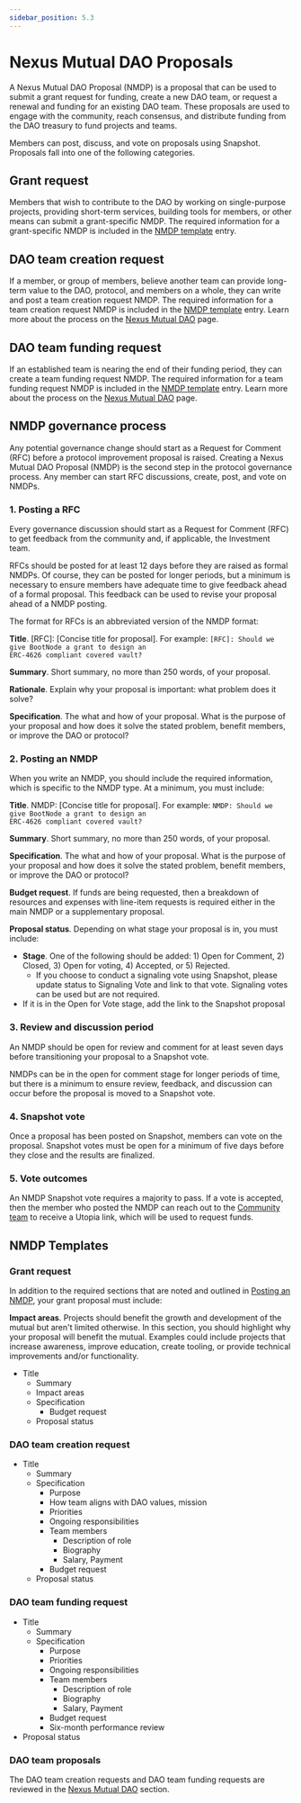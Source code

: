 ```yaml
---
sidebar_position: 5.3
---
```


# Nexus Mutual DAO Proposals

A Nexus Mutual DAO Proposal (NMDP) is a proposal that can be used to submit a grant request for funding, create a new DAO team, or request a renewal and funding for an existing DAO team. These proposals are used to engage with the community, reach consensus, and distribute funding from the DAO treasury to fund projects and teams.

Members can post, discuss, and vote on proposals using Snapshot. Proposals fall into one of the following categories. 

## Grant request

Members that wish to contribute to the DAO by working on single-purpose projects, providing short-term services, building tools for members, or other means can submit a grant-specific NMDP. The required information for a grant-specific NMDP is included in the [NMDP template](/governance/dao-proposals#nmdp-templates) entry.

## DAO team creation request

If a member, or group of members, believe another team can provide long-term value to the DAO, protocol, and members on a whole, they can write and post a team creation request NMDP. The required information for a team creation request NMDP is included in the [NMDP template](/governance/dao-proposals#nmdp-templates) entry. Learn more about the process on the [Nexus Mutual DAO](/governance/dao#proposing-a-new-team) page.

## DAO team funding request

If an established team is nearing the end of their funding period, they can create a team funding request NMDP. The required information for a team funding request NMDP is included in the [NMDP template](/governance/dao-proposals#nmdp-templates) entry. Learn more about the process on the [Nexus Mutual DAO](/governance/dao#requesting-funding-for-an-existing-team) page.

## NMDP governance process

Any potential governance change should start as a Request for Comment (RFC) before a protocol improvement proposal is raised. Creating a Nexus Mutual DAO Proposal (NMDP) is the second step in the protocol governance process. Any member can start RFC discussions, create, post, and vote on NMDPs.

### 1. Posting a RFC

Every governance discussion should start as a Request for Comment (RFC) to get feedback from the community and, if applicable, the Investment team.

RFCs should be posted for at least 12 days before they are raised as formal NMDPs. Of course, they can be posted for longer periods, but a minimum is necessary to ensure members have adequate time to give feedback ahead of a formal proposal. This feedback can be used to revise your proposal ahead of a NMDP posting.

The format for RFCs is an abbreviated version of the NMDP format:

**Title**. [RFC]: [Concise title for proposal]. For example: <code>[RFC]: Should we give BootNode a grant to design an ERC-4626 compliant covered vault?</code>

**Summary**. Short summary, no more than 250 words, of your proposal.

**Rationale**. Explain why your proposal is important: what problem does it solve?

**Specification**. The what and how of your proposal. What is the purpose of your proposal and how does it solve the stated problem, benefit members, or improve the DAO or protocol?

### 2. Posting an NMDP

When you write an NMDP, you should include the required information, which is specific to the NMDP type. At a minimum, you must include:

**Title**. NMDP: [Concise title for proposal]. For example: <code>NMDP: Should we give BootNode a grant to design an ERC-4626 compliant covered vault?</code>

**Summary**. Short summary, no more than 250 words, of your proposal.

**Specification**. The what and how of your proposal. What is the purpose of your proposal and how does it solve the stated problem, benefit members, or improve the DAO or protocol?

**Budget request**. If funds are being requested, then a breakdown of resources and expenses with line-item requests is required either in the main NMDP or a supplementary proposal.

**Proposal status**. Depending on what stage your proposal is in, you must include:
* **Stage**. One of the following should be added: 1) Open for Comment, 2) Closed, 3) Open for voting, 4) Accepted, or 5) Rejected.
  * If you choose to conduct a signaling vote using Snapshot, please update status to Signaling Vote and link to that vote. Signaling votes can be used but are not required.
* If it is in the Open for Vote stage, add the link to the Snapshot proposal

### 3. Review and discussion period

An NMDP should be open for review and comment for at least seven days before transitioning your proposal to a Snapshot vote.

NMDPs can be in the open for comment stage for longer periods of time, but there is a minimum to ensure review, feedback, and discussion can occur before the proposal is moved to a Snapshot vote.

### 4. Snapshot vote

Once a proposal has been posted on Snapshot, members can vote on the proposal. Snapshot votes must be open for a minimum of five days before they close and the results are finalized.

### 5. Vote outcomes

An NMDP Snapshot vote requires a majority to pass. If a vote is accepted, then the member who posted the NMDP can reach out to the [Community team](/governance/dao-proposals#nmdp-templates) to receive a Utopia link, which will be used to request funds. 

## NMDP Templates

### Grant request

In addition to the required sections that are noted and outlined in [Posting an NMDP](/governance/dao-proposals#1-posting-an-nmdp), your grant proposal must include:

**Impact areas**. Projects should benefit the growth and development of the mutual but aren't limited otherwise. In this section, you should highlight why your proposal will benefit the mutual. Examples could include projects that increase awareness, improve education, create tooling, or provide technical improvements and/or functionality. 

* Title
  * Summary
  * Impact areas
  * Specification
    * Budget request
  * Proposal status

### DAO team creation request

* Title
  * Summary
  * Specification
    * Purpose
    * How team aligns with DAO values, mission
    * Priorities
    * Ongoing responsibilities
    * Team members
      * Description of role
      * Biography
      * Salary, Payment
    * Budget request
  * Proposal status

### DAO team funding request

  * Title
    * Summary
    * Specification
      * Purpose
      * Priorities
      * Ongoing responsibilities
      * Team members
        * Description of role
        * Biography
        * Salary, Payment
      * Budget request
      * Six-month performance review
  * Proposal status

### DAO team proposals

The DAO team creation requests and DAO team funding requests are reviewed in the [Nexus Mutual DAO](/governance/dao) section.
